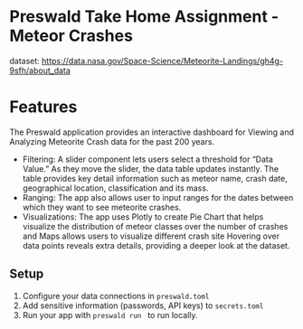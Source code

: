 # Preswald Take Home Assignment - Meteor Crashes
dataset: https://data.nasa.gov/Space-Science/Meteorite-Landings/gh4g-9sfh/about_data

# Features
The Preswald application provides an interactive dashboard for Viewing and Analyzing Meteorite Crash data for the past 200 years.
- Filtering: A slider component lets users select a threshold for “Data Value.” As they move the slider, the data table updates instantly. The table provides key detail information such as meteor name, crash date, geographical location, classification and its mass.
- Ranging:   The app also allows user to input ranges for the dates between which they want to see meteorite crashes.
- Visualizations: The app uses Plotly to create Pie Chart that helps visualize the distribution of meteor classes over the number of crashes and Maps allows users to visualize different crash site Hovering over data points reveals extra details, providing a deeper look at the dataset.

## Setup
1. Configure your data connections in `preswald.toml`
2. Add sensitive information (passwords, API keys) to `secrets.toml`
3. Run your app with `preswald run ` to run locally.
